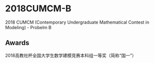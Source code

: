 # 2018CUMCM-B
2018 CUMCM (Contemporary Undergraduate Mathematical Contest in Modeling) - Probelm B

## Awards
2018高教社杯全国大学生数学建模竞赛本科组一等奖（简称“国一”）
